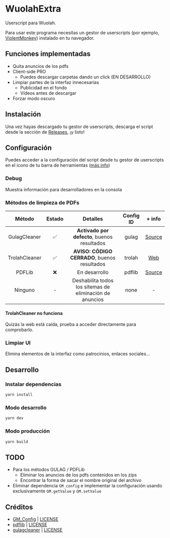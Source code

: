 # WuolahExtra
Userscript para Wuolah.

Para usar este programa necesitas un gestor de userscripts (por ejemplo, [ViolentMonkey](https://violentmonkey.github.io)) instalado en tu navegador.

## Funciones implementadas
* Quita anuncios de los pdfs
* Client-side PRO
  * Puedes descargar carpetas dando un click (EN DESARROLLO)
* Limpiar partes de la interfaz innecesarias
  * Publicidad en el fondo
  * Vídeos antes de descargar
* Forzar modo oscuro

## Instalación
Una vez hayas descargado tu gestor de userscripts, descarga el script desde la sección de [Releases](https://github.com/pablouser1/WuolahExtra/releases), ¡y listo!

## Configuración
Puedes acceder a la configuración del script desde tu gestor de userscripts en el icono de tu barra de herramientas ([más info](https://wiki.greasespot.net/Greasemonkey_Manual:Monkey_Menu#The_Menu))

### Debug
Muestra información para desarrolladores en la consola

### Métodos de limpieza de PDFs
| Método | Estado | Detalles | Config ID | + info |
| :--: | :--: | :--: | :--: | :--: |
| GulagCleaner | ✅ | **Activado por defecto**, buenos resultados | gulag | [Source](https://github.com/YM162/gulagcleaner) |
| TrolahCleaner | ✅ | **AVISO: CÓDIGO CERRADO**, buenos resultados | trolah | [Web](https://trolah.pp.ua) |
| PDFLib | ❌ | En desarrollo | pdflib | [Source](https://github.com/Hopding/pdf-lib)
| Ninguno | - | Deshabilita todos los sitemas de eliminación de anuncios | none | -

#### TrolahCleaner no funciona
Quizás la web está caída, prueba a acceder directamente para comprobarlo.

### Limpiar UI
Elimina elementos de la interfaz como patrocinios, enlaces sociales...

## Desarrollo
### Instalar dependencias
```bash
yarn install
```

### Modo desarrollo
```bash
yarn dev
```

### Modo producción
```bash
yarn build
```

## TODO
* Para los métodos GULAG / PDFLib
  * Eliminar los anuncios de los pdfs contenidos en los zips
  * Encontrar la forma de sacar el nombre original del archivo
* Eliminar dependencia `GM_config` e implementar la configuración usando exclusivamente `GM.getValue` y `GM.setValue`

## Créditos
* [GM_Config](https://github.com/sizzlemctwizzle/GM_config) | [LICENSE](https://github.com/sizzlemctwizzle/GM_config/blob/master/LICENSE)
* [pdflib](https://github.com/Hopding/pdf-lib) | [LICENSE](https://github.com/Hopding/pdf-lib/blob/master/LICENSE.md)
* [gulagcleaner](https://github.com/YM162/gulagcleaner) | [LICENSE](https://github.com/YM162/gulagcleaner/blob/master/LICENSE)
